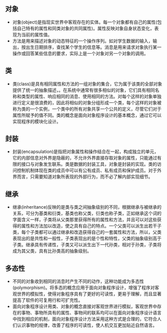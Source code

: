 ## 对象
- 对象(object)是指现实世界中客观存在的实体。每一个对象都有自己的属性(包括自己特有的属性和同类对象的共同属性)。属性反映对象自身状态变化，表现为当前的属性值。
- 方法是用来描述对象的动态特征的一个操作序列。如对学生数据的输入，输出，按出生日期排序，查找某个学生的信息等。消息是用来请求对象执行某一操作或回答某些信息的要求，实际上是一个对象对另一个对象的调用。
## 类
- 类(class)是具有相同属性和方法的一组对象的集合，它为属于该类的全部对象提供了统一的抽象描述，。在系统中通常有很多相似的对象，它们具有相同名称和类型的属性、响应相同的消息、使用相同的方法。对每个这样的对象单独进行定义是很浪费的，因此将相似的对象分组形成一个类，每个这样的对象被称为类的一个实例，一个类中的所有对象共享一个公共的定义，尽管它们对于属性所赋予的值不同。类的概念是面向对象程序设计的基本概念，通过它可以实现程序的模块化设计。
## 封装
- 封装(encapsulation)是指把对象属性和操作结合在一起，构成独立的单元，它的内部信息对外界是隐蔽的，不允许外界直接存取对象的属性，只能通过有限的接口与对象发生联系。类是数据的封装工具，对象是封装的实现。类的访问控制机制体现在类的成员中可以有公有成员、私有成员和保护成员。对于外界而言，只需要知道对象所表现的外部行为，而不必了解内部实现细节。
## 继承
- 继承(inheritance)反映的是类与类之间抽象级别的不同，根据继承与被继承的关系，可分为基类和衍类，基类也称父类，衍类也称子类，正如继承这个词的字面含义一样，子类将从父类那里获得所有的属性和方法，并且可以对这些获得的属性和方法加以改造，使之具有自己的特点。一个父类可以派生出若干子类，每个子类都可以通过继承和改造获得自己的一套属性和方法，所以，父类表现出的是共性和一般性，子类表现出的是个性和特性，父类的抽象级别高于子类。继承具有传递性，子类又可以派生出下一代孙类，相对于孙类，子类将成为其父类，具有比孙类高的抽象级别。
## 多态性
- 不同的对象收到相同的消息时产生不同的动作，这种功能成为多态性(polymorphism)。将多态的概念应用于面向对象程序设计，增强了程序对客观世界的模拟性，使得对象程序具有了更好的可读性，更易于理解，而且显著提高了软件的可复用行和可扩充性。
- 面向对象程序设计用类、对象的概念直接对客观世界进行模拟，客观世界中存在的事物、事物所具有的属性、事物间的联系均可以在面向对象程序设计语言中找到相应的机制，面向对象程序设计方法采用这种方式是合理的，它符合人们认识事物的规律，改善了程序的可读性，使人机交互更加贴近自然语言。